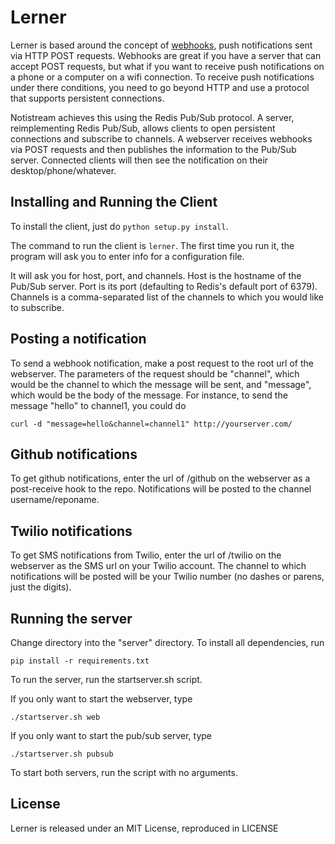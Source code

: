 # Lerner

Lerner is based around the concept of [webhooks](http://wiki.webhooks.org), 
push notifications sent via HTTP POST requests. Webhooks are great if you have 
a server that can accept POST requests, but what if you want to receive push 
notifications on a phone or a computer on a wifi connection. To receive push 
notifications under there conditions, you need to go beyond HTTP and use a 
protocol that supports persistent connections. 

Notistream achieves this using the Redis Pub/Sub protocol. A server, 
reimplementing Redis Pub/Sub, allows clients to open persistent connections 
and subscribe to channels. A webserver receives webhooks via POST requests 
and then publishes the information to the Pub/Sub server. Connected clients 
will then see the notification on their desktop/phone/whatever.

## Installing and Running the Client

To install the client, just do `python setup.py install`. 

The command to run the client is `lerner`. The first time you run it,
the program will ask you to enter info for a configuration file.

It will ask you for host, port, and channels. Host is the hostname of the 
Pub/Sub server. Port is its port (defaulting to Redis's default port of 6379).
Channels is a comma-separated list of the channels to which you would like to
subscribe.

## Posting a notification

To send a webhook notification, make a post request to the root url of the 
webserver. The parameters of the request should be "channel", which would be
the channel to which the message will be sent, and "message", which would be
the body of the message. For instance, to send the message "hello" to channel1, 
you could do

	curl -d "message=hello&channel=channel1" http://yourserver.com/

## Github notifications

To get github notifications, enter the url of /github on the webserver as a
post-receive hook to the repo. Notifications will be posted to the channel
username/reponame. 

## Twilio notifications

To get SMS notifications from Twilio, enter the url of /twilio on the webserver
as the SMS url on your Twilio account. The channel to which notifications will
be posted will be your Twilio number (no dashes or parens, just the digits).

## Running the server

Change directory into the "server" directory. To install all dependencies, run
	
	pip install -r requirements.txt

To run the server, run the startserver.sh script.

If you only want to start the webserver, type

	./startserver.sh web

If you only want to start the pub/sub server, type

	./startserver.sh pubsub

To start both servers, run the script with no arguments.

## License

Lerner is released under an MIT License, reproduced in LICENSE
